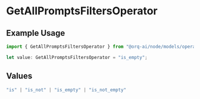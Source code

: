 # GetAllPromptsFiltersOperator

## Example Usage

```typescript
import { GetAllPromptsFiltersOperator } from "@orq-ai/node/models/operations";

let value: GetAllPromptsFiltersOperator = "is_empty";
```

## Values

```typescript
"is" | "is_not" | "is_empty" | "is_not_empty"
```